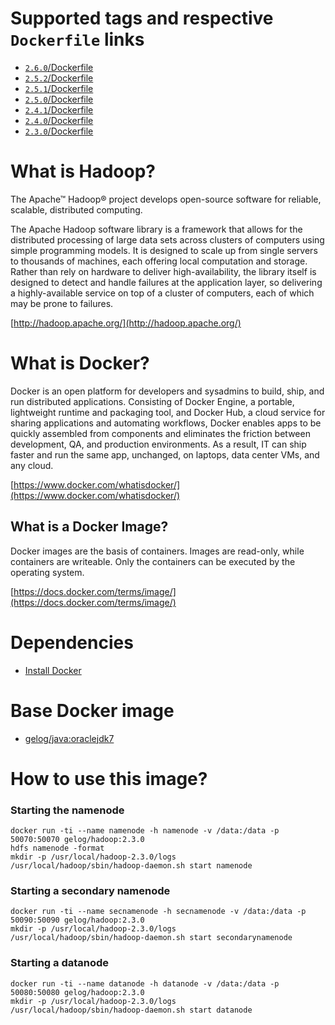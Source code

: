 # Supported tags and respective `Dockerfile` links
- [`2.6.0`/Dockerfile](https://github.com/GELOG/docker-ubuntu-hadoop/tree/2.6.0/Dockerfile)
- [`2.5.2`/Dockerfile](https://github.com/GELOG/docker-ubuntu-hadoop/tree/2.5.2/Dockerfile)
- [`2.5.1`/Dockerfile](https://github.com/GELOG/docker-ubuntu-hadoop/tree/2.5.1/Dockerfile)
- [`2.5.0`/Dockerfile](https://github.com/GELOG/docker-ubuntu-hadoop/tree/2.5.0/Dockerfile)
- [`2.4.1`/Dockerfile](https://github.com/GELOG/docker-ubuntu-hadoop/tree/2.4.1/Dockerfile)
- [`2.4.0`/Dockerfile](https://github.com/GELOG/docker-ubuntu-hadoop/tree/2.4.0/Dockerfile)
- [`2.3.0`/Dockerfile](https://github.com/GELOG/docker-ubuntu-hadoop/tree/2.3.0/Dockerfile)

# What is Hadoop?
The Apache™ Hadoop® project develops open-source software for reliable, scalable, distributed computing.

The Apache Hadoop software library is a framework that allows for the distributed processing of large data sets across clusters of computers using simple programming models. It is designed to scale up from single servers to thousands of machines, each offering local computation and storage. Rather than rely on hardware to deliver high-availability, the library itself is designed to detect and handle failures at the application layer, so delivering a highly-available service on top of a cluster of computers, each of which may be prone to failures.

[http://hadoop.apache.org/](http://hadoop.apache.org/)

# What is Docker?
Docker is an open platform for developers and sysadmins to build, ship, and run distributed applications. Consisting of Docker Engine, a portable, lightweight runtime and packaging tool, and Docker Hub, a cloud service for sharing applications and automating workflows, Docker enables apps to be quickly assembled from components and eliminates the friction between development, QA, and production environments. As a result, IT can ship faster and run the same app, unchanged, on laptops, data center VMs, and any cloud.

[https://www.docker.com/whatisdocker/](https://www.docker.com/whatisdocker/)

## What is a Docker Image?
Docker images are the basis of containers. Images are read-only, while containers are writeable. Only the containers can be executed by the operating system.

[https://docs.docker.com/terms/image/](https://docs.docker.com/terms/image/)

# Dependencies
* [Install Docker](https://docs.docker.com/installation/)

# Base Docker image
* [gelog/java:oraclejdk7](https://registry.hub.docker.com/u/gelog/java/)

# How to use this image?
### Starting the namenode
    docker run -ti --name namenode -h namenode -v /data:/data -p 50070:50070 gelog/hadoop:2.3.0
    hdfs namenode -format
    mkdir -p /usr/local/hadoop-2.3.0/logs
    /usr/local/hadoop/sbin/hadoop-daemon.sh start namenode
### Starting a secondary namenode
    docker run -ti --name secnamenode -h secnamenode -v /data:/data -p 50090:50090 gelog/hadoop:2.3.0
    mkdir -p /usr/local/hadoop-2.3.0/logs
    /usr/local/hadoop/sbin/hadoop-daemon.sh start secondarynamenode
### Starting a datanode
    docker run -ti --name datanode -h datanode -v /data:/data -p 50080:50080 gelog/hadoop:2.3.0
    mkdir -p /usr/local/hadoop-2.3.0/logs
    /usr/local/hadoop/sbin/hadoop-daemon.sh start datanode
